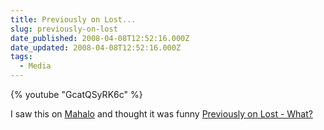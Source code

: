 ```yaml
---
title: Previously on Lost...
slug: previously-on-lost
date_published: 2008-04-08T12:52:16.000Z
date_updated: 2008-04-08T12:52:16.000Z
tags:
  - Media
---
```


{% youtube "GcatQSyRK6c" %}

I saw this on [Mahalo](http://www.mahalo.com/Lost_What_Video) and thought it was funny
[Previously on Lost - What?](http://www.youtube.com/watch?v=GcatQSyRK6c&amp;e)
